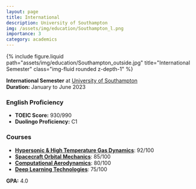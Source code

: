 ```yaml
---
layout: page
title: International
description: University of Southampton
img: /assets/img/education/Southampton_l.png
importance: 3
category: academics
---
```


<div class="row">
    <div class="col-sm mt-3 mt-md-0">
        {% include figure.liquid path="assets/img/education/Southampton_outside.jpg" title="International Semester" class="img-fluid rounded z-depth-1" %}
    </div>
</div>

**International Semester** at [University of Southampton](https://www.southampton.ac.uk/)  
**Duration:** January to June 2023  

### English Proficiency

- **TOEIC Score:** 930/990  
- **Duolingo Proficiency:** C1  

### Courses

- [**Hypersonic & High Temperature Gas Dynamics**](https://www.southampton.ac.uk/courses/modules/sesa6074): 92/100
- [**Spacecraft Orbital Mechanics**](https://www.southampton.ac.uk/courses/modules/sesa6076): 85/100
- [**Computational Aerodynamics**](https://www.southampton.ac.uk/courses/modules/sesa6082): 80/100
- [**Deep Learning Technologies**](https://www.southampton.ac.uk/courses/modules/comp6252): 75/100

**GPA:** 4.0  


